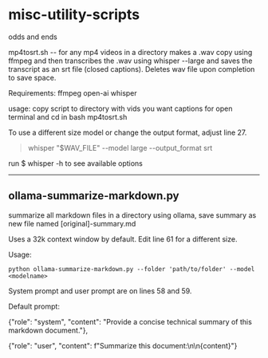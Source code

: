# misc-utility-scripts
odds and ends 

mp4tosrt.sh -- for any mp4 videos in a directory makes a .wav copy using ffmpeg and then transcribes the .wav using whisper --large and saves the transcript as an srt file (closed captions). Deletes wav file upon completion to save space. 

Requirements: 
ffmpeg
open-ai whisper

usage:
copy script to directory with vids you want captions for
open terminal and cd in
bash mp4tosrt.sh

To use a different size model or change the output format, adjust line 27. 
>  whisper "$WAV_FILE" --model large --output_format srt

run $ whisper -h to see available options

---
## ollama-summarize-markdown.py
summarize all markdown files in a directory using ollama, save summary as new file named [original]-summary.md 

Uses a 32k context window by default. Edit line 61 for a different size. 

Usage:

```python ollama-summarize-markdown.py --folder 'path/to/folder' --model <modelname>```

System prompt and user prompt are on lines 58 and 59. 

Default prompt: 

{"role": "system", "content": "Provide a concise technical summary of this markdown document."},
 
 {"role": "user", "content": f"Summarize this document:\n\n{content}"}



